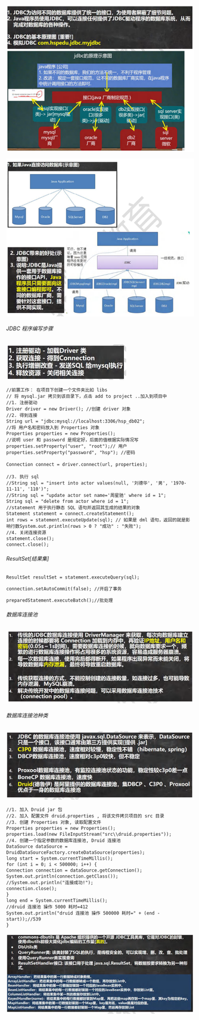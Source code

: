 

![image-20240828145345542](images/image-20240828145345542.png)

![image-20240828145451426](images/image-20240828145451426.png)

######  JDBC 程序编写步骤

![image-20240828145528984](images/image-20240828145528984.png)

```
//前置工作： 在项目下创建一个文件夹比如 libs
// 将 mysql.jar 拷贝到该目录下，点击 add to project ..加入到项目中
//1. 注册驱动
Driver driver = new Driver(); //创建 driver 对象
//2. 得到连接
String url = "jdbc:mysql://localhost:3306/hsp_db02";
//将 用户名和密码放入到 Properties 对象
Properties properties = new Properties();
//说明 user 和 password 是规定好，后面的值根据实际情况写
properties.setProperty("user", "root");// 用户
properties.setProperty("password", "hsp"); //密码

Connection connect = driver.connect(url, properties);

//3. 执行 sql
//String sql = "insert into actor values(null, '刘德华', '男', '1970-11-11', '110')";
//String sql = "update actor set name='周星驰' where id = 1";
String sql = "delete from actor where id = 1";
//statement 用于执行静态 SQL 语句并返回其生成的结果的对象
Statement statement = connect.createStatement();
int rows = statement.executeUpdate(sql); // 如果是 dml 语句，返回的就是影响行数System.out.println(rows > 0 ? "成功" : "失败");
//4. 关闭连接资源
statement.close();
connect.close();
```

###### ResultSet[结果集]

```
ResultSet resultSet = statement.executeQuery(sql);
```

```
connection.setAutoCommit(false); //开启了事务
```

```
preparedStatement.executeBatch();//批处理
```

###### 数据库连接池

![image-20240828150332952](images/image-20240828150332952.png)

###### 数据库连接池种类

![image-20240828150356052](images/image-20240828150356052.png)

```
//1. 加入 Druid jar 包
//2. 加入 配置文件 druid.properties , 将该文件拷贝项目的 src 目录
//3. 创建 Properties 对象, 读取配置文件
Properties properties = new Properties();
properties.load(new FileInputStream("src\\druid.properties"));
//4. 创建一个指定参数的数据库连接池, Druid 连接池
DataSource dataSource = DruidDataSourceFactory.createDataSource(properties);
long start = System.currentTimeMillis();
for (int i = 0; i < 500000; i++) {
Connection connection = dataSource.getConnection();
System.out.println(connection.getClass());
//System.out.println("连接成功!");
connection.close();
}
long end = System.currentTimeMillis();
//druid 连接池 操作 5000 耗时=412
System.out.println("druid 连接池 操作 500000 耗时=" + (end - start));//539
}
```

![image-20240828150612817](images/image-20240828150612817.png)


